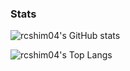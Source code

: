 ### Stats
![rcshim04's GitHub stats](https://github-readme-stats.vercel.app/api?username=rcshim04&theme=github_dark&show_icons=true)

![rcshim04's Top Langs](https://github-readme-stats.vercel.app/api/top-langs/?username=rcshim04&theme=github_dark&show_icons=true)
